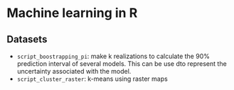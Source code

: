 # Machine learning in R

## Datasets
- `script_boostrapping_pi`: make k realizations to calculate the 90% prediction interval of several models. This can be use dto represent the uncertainty associated with the model.
- `script_cluster_raster`: k-means using raster maps
